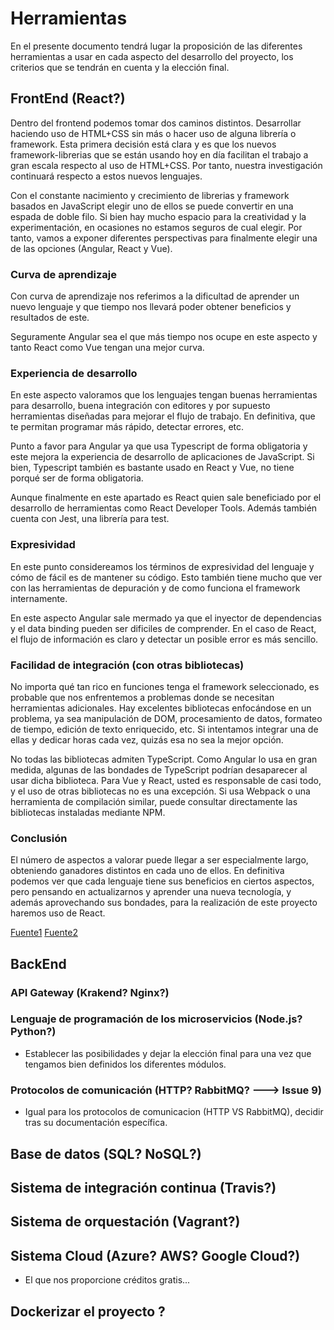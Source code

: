 # Herramientas

En el presente documento tendrá lugar la proposición de las diferentes herramientas a usar en cada aspecto del desarrollo del proyecto, los criterios que se tendrán en cuenta y la elección final.

## FrontEnd (React?)

Dentro del frontend podemos tomar dos caminos distintos. Desarrollar haciendo uso de HTML+CSS sin más o hacer uso de alguna librería o framework. Esta primera decisión está clara y es que los nuevos framework-librerias que se están usando hoy en día facilitan el trabajo a gran escala respecto al uso de HTML+CSS. Por tanto, nuestra investigación continuará respecto a estos nuevos lenguajes.

Con el constante nacimiento y crecimiento de librerias y framework basados en JavaScript elegir uno de ellos se puede convertir en una espada de doble filo. Si bien hay mucho espacio para la creatividad y la experimentación, en ocasiones no estamos seguros de cual elegir. Por tanto, vamos a exponer diferentes perspectivas para finalmente elegir una de las opciones (Angular, React y Vue). 

### Curva de aprendizaje

Con curva de aprendizaje nos referimos a la dificultad de aprender un nuevo lenguaje y que tiempo nos llevará poder obtener beneficios y resultados de este.

Seguramente Angular sea el que más tiempo nos ocupe en este aspecto y tanto React como Vue tengan una mejor curva.

### Experiencia de desarrollo

En este aspecto valoramos que los lenguajes tengan buenas herramientas para desarrollo, buena integración con editores y por supuesto herramientas diseñadas para mejorar el flujo de trabajo. En definitiva, que te permitan programar más rápido, detectar errores, etc.

Punto a favor para Angular ya que usa Typescript de forma obligatoria y este mejora la experiencia de desarrollo de aplicaciones de JavaScript. Si bien, Typescript también es bastante usado en React y Vue, no tiene porqué ser de forma obligatoria.

Aunque finalmente en este apartado es React quien sale beneficiado por el desarrollo de herramientas como React Developer Tools. Además también cuenta con Jest, una librería para test.

### Expresividad

En este punto considereamos los términos de expresividad del lenguaje y cómo de fácil es de mantener su código. Esto también tiene mucho que ver con las herramientas de depuración y de como funciona el framework internamente.

En este aspecto Angular sale mermado ya que el inyector de dependencias y el data binding pueden ser dificiles de comprender. En el caso de React, el flujo de información es claro y detectar un posible error es más sencillo.

### Facilidad de integración (con otras bibliotecas)

No importa qué tan rico en funciones tenga el framework seleccionado, es probable que nos enfrentemos a problemas donde se necesitan herramientas adicionales. Hay excelentes bibliotecas enfocándose en un problema, ya sea manipulación de DOM, procesamiento de datos, formateo de tiempo, edición de texto enriquecido, etc. Si intentamos integrar una de ellas y dedicar horas cada vez, quizás esa no sea la mejor opción.

No todas las bibliotecas admiten TypeScript. Como Angular lo usa en gran medida, algunas de las bondades de TypeScript podrían desaparecer al usar dicha biblioteca. Para Vue y React, usted es responsable de casi todo, y el uso de otras bibliotecas no es una excepción. Si usa Webpack o una herramienta de compilación similar, puede consultar directamente las bibliotecas instaladas mediante NPM.

### Conclusión

El número de aspectos a valorar puede llegar a ser especialmente largo, obteniendo ganadores distintos en cada uno de ellos. En definitiva podemos ver que cada lenguaje tiene sus beneficios en ciertos aspectos, pero pensando en actualizarnos y aprender una nueva tecnología, y además aprovechando sus bondades, para la realización de este proyecto haremos uso de React.

[Fuente1](https://codigofacilito.com/articulos/angular-react-vue)
[Fuente2](https://www.toptal.com/javascript/como-elegir-el-mejor-framework-de-front-end)

## BackEnd

### API Gateway (Krakend? Nginx?)

### Lenguaje de programación de los microservicios (Node.js? Python?)

- Establecer las posibilidades y dejar la elección final para una vez que tengamos bien definidos los diferentes módulos.

### Protocolos de comunicación (HTTP? RabbitMQ? ---> Issue 9)

- Igual para los protocolos de comunicacion (HTTP VS RabbitMQ), decidir tras su documentación específica.

## Base de datos (SQL? NoSQL?)

## Sistema de integración continua (Travis?)

## Sistema de orquestación (Vagrant?)

## Sistema Cloud (Azure? AWS? Google Cloud?)

- El que nos proporcione créditos gratis...

## Dockerizar el proyecto ?